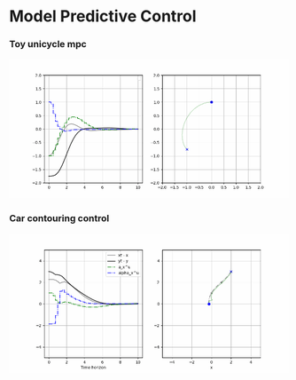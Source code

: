 # Model Predictive Control

### Toy unicycle mpc
![mpc](test_mpc.gif)

### Car contouring control
![mpcc](test_mpcc.gif)